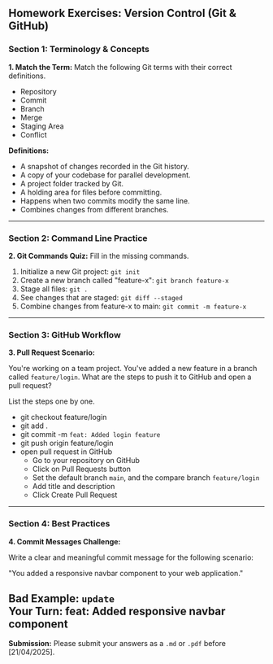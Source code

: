 ## Homework Exercises: Version Control (Git & GitHub)

### Section 1: Terminology & Concepts

**1. Match the Term:** Match the following Git terms with their correct definitions.

- Repository
- Commit
- Branch
- Merge
- Staging Area
- Conflict

**Definitions:**
- A snapshot of changes recorded in the Git history.
- A copy of your codebase for parallel development.
- A project folder tracked by Git.
- A holding area for files before committing.
- Happens when two commits modify the same line.
- Combines changes from different branches.

---

### Section 2: Command Line Practice

**2. Git Commands Quiz:** Fill in the missing commands.

1. Initialize a new Git project: `git init`
2. Create a new branch called "feature-x": `git branch feature-x`
3. Stage all files: `git .`
4. See changes that are staged: `git diff --staged`
5. Combine changes from feature-x to main: `git commit -m feature-x`

---

### Section 3: GitHub Workflow

**3. Pull Request Scenario:**

You're working on a team project. You've added a new feature in a branch called `feature/login`. What are the steps to push it to GitHub and open a pull request?

List the steps one by one.

- git checkout feature/login
- git add .
- git commit -m `feat: Added login feature`
- git push origin feature/login
- open pull request in GitHub
  - Go to your repository on GitHub
  - Click on Pull Requests button
  - Set the default branch `main`, and the compare branch `feature/login`
  - Add title and description
  - Click Create Pull Request 

---

### Section 4: Best Practices

**4. Commit Messages Challenge:**

Write a clear and meaningful commit message for the following scenario:

"You added a responsive navbar component to your web application."

Bad Example: `update`  
Your Turn:
feat: Added responsive navbar component
---

**Submission:**
Please submit your answers as a `.md` or `.pdf` before [21/04/2025].


